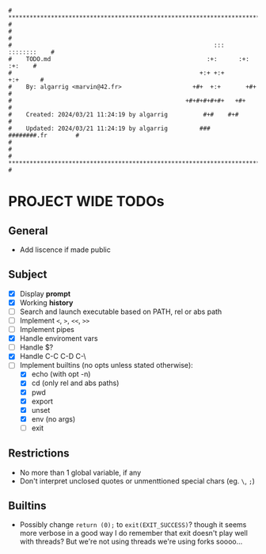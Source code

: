 ```
# **************************************************************************** #
#                                                                              #
#                                                         :::      ::::::::    #
#    TODO.md                                            :+:      :+:    :+:    #
#                                                     +:+ +:+         +:+      #
#    By: algarrig <marvin@42.fr>                    +#+  +:+       +#+         #
#                                                 +#+#+#+#+#+   +#+            #
#    Created: 2024/03/21 11:24:19 by algarrig          #+#    #+#              #
#    Updated: 2024/03/21 11:24:19 by algarrig         ###   ########.fr        #
#                                                                              #
# **************************************************************************** #
```

# PROJECT WIDE TODOs

## General

- Add liscence if made public

## Subject

- [x] Display **prompt**
- [x] Working **history**
- [ ] Search and launch executable based on PATH, rel or abs path
- [ ] Implement `<`, `>`, `<<`, `>>`
- [ ] Implement pipes
- [x] Handle enviroment vars
- [ ] Handle $?
- [x] Handle C-C C-D C-\
- [ ] Implement builtins (no opts unless stated otherwise):
  - [x] echo (with opt -n)
  - [x] cd (only rel and abs paths)
  - [x] pwd
  - [x] export
  - [x] unset
  - [x] env (no args)
  - [ ] exit

## Restrictions

- No more than 1 global variable, if any
- Don't interpret unclosed quotes or unmenttioned special chars (eg. `\`, `;`)

## Builtins

- Possibly change `return (0);` to `exit(EXIT_SUCCESS)`?
  though it seems more verbose in a good way I do remember that exit doesn't
  play well with threads? But we're not using threads we're using forks soooo...
